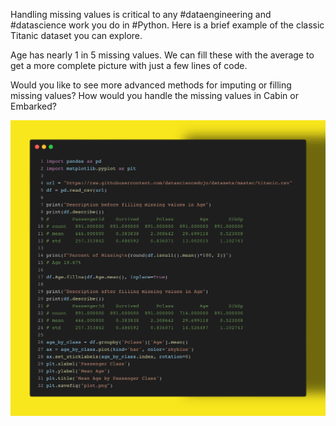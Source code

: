 Handling missing values is critical to any #dataengineering and #datascience work you do in #Python. Here is a brief example of the classic Titanic dataset you can explore. 

Age has nearly 1 in 5 missing values. We can fill these with the average to get a more complete picture with just a few lines of code. 

Would you like to see more advanced methods for imputing or filling missing values? How would you handle the missing values in Cabin or Embarked?

<img src="../../static/0014.png" />